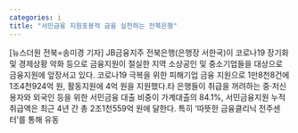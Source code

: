 ```yaml
---
categories: i
title: "서민금융 지원포용적 금융 실천하는 전북은행"
---
```

[뉴스더원 전북=송미경 기자] JB금융지주 전북은행(은행장 서한국)이 코로나19 장기화 및 경제상황 악화 등으로 금융지원이 절실한 지역 소상공인 및 중소기업들을 대상으로 금융지원에 앞장서고 있다. 코로나19 극복을 위한 피해기업 금융 지원으로 1만8천8건에 1조4천924억 원, 활동지원에 4억 원을 지원했다.타 은행들이 취급을 꺼려하는 중·저신용자와 외국인 등을 위한 서민금융 대출 비중이 가계대출의 84.1%, 서민금융지원 누적 취급액은 최근 4년 간 총 2조1천559억 원에 달한다. 특히 ‘따뜻한 금융클리닉 전주센터’를 통해 유동